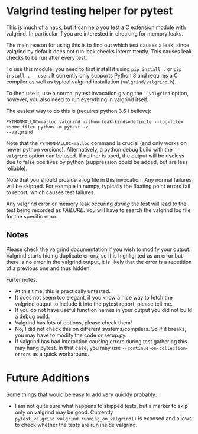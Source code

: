 Valgrind testing helper for pytest
==================================

This is much of a hack, but it can help you test a C extension module with
valgrind. In particular if you are interested in checking for memory leaks.

The main reason for using this is to find out which test causes a leak, since
valgrind by default does not run leak checks intermittently. This causes
leak checks to be run after every test.

To use this module, you need to first install it using `pip install .` or
`pip install . --user`. It currently only supports Python 3 and requires
a C compiler as well as typical valgrind installation (`valgrind/valgrind.h`).

To then use it, use a normal pytest invocation giving the `--valgrind` option,
however, you also need to run everything in valgrind itself.

The easiest way to do this is (requires python 3.6 I believe):

```
PYTHONMALLOC=malloc valgrind --show-leak-kinds=definite --log-file=<some file> python -m pytest -v
--valgrind
```
Note that the `PYTHONMALLOC=malloc` command is crucial (and only works on newer
python versions). Alternatively, a python debug build with the `--valgrind`
option can be used. If neither is used, the output will be useless due to
false positives by python (suppression could be added, but are less reliable).

Note that you should provide a log file in this invocation. Any normal failures
will be skipped. For example in numpy, typically the floating point errors
fail to report, which causes test failures.

Any valgrind error or memory leak occuring *during* the test will lead to the
test being recorded as *FAILURE*. You will have to search the valgrind log
file for the specific error.

Notes
-----

Please check the valgrind documentation if you wish to modify your output.
Valgrind starts hiding duplicate errors, so if is highlighted as an error
but there is no error in the valgrind output, it is likely that the error
is a repetition of a previous one and thus hidden.

Furter notes:

  * At this time, this is practically untested.
  * It does not seem too elegant, if you know a nice way to fetch the
    valgrind output to include it into the pytest report, please tell
    me.
  * If you do not have useful function names in your output you did
    not build a debug build.
  * Valgrind has lots of options, please check them!
  * No, I did not check this on different systems/compilers. So if it
    breaks, you may have to modify the code or setup.py.
  * If valgrind has bad interaction causing errors during test gathering
    this may hang pytest. In that case, you may use
    `--continue-on-collection-errors` as a quick workaround.

Future Additions
================

Some things that would be easy to add very quickly probably:
  * I am not quite sure what happens to skipped tests, but
    a marker to skip only on valgrind may be good. Currently
    `pytest_valgrind.valgrind.running_on_valgrind()` is exposed
    and allows to check whether the tests are run inside valgrind.
